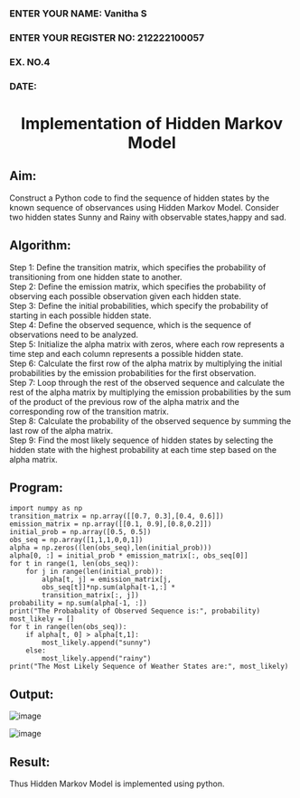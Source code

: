 <H3>ENTER YOUR NAME: Vanitha S</H3>
<H3>ENTER YOUR REGISTER NO: 212222100057</H3>
<H3>EX. NO.4</H3>
<H3>DATE:</H3>
<H1 ALIGN =CENTER> Implementation of Hidden Markov Model</H1>

## Aim: 
Construct a Python code to find the sequence of hidden states by the known sequence of observances using Hidden Markov Model. Consider two hidden states Sunny and Rainy with observable states,happy and sad.

## Algorithm:

Step 1:
Define the transition matrix, which specifies the probability of transitioning from  one hidden state to another.<br>
Step 2:
Define the emission matrix, which specifies the probability of observing each possible observation given each hidden state.<br>
Step 3:
Define the initial probabilities, which specify the probability of starting in each possible hidden state.<br>
Step 4:
Define the observed sequence, which is the sequence of observations need to  be analyzed.<br>
Step 5:
Initialize the alpha matrix with zeros, where each row represents a time step and each column represents a possible hidden state.<br>
Step 6:
Calculate the first row of the alpha matrix by multiplying the initial  probabilities by the emission probabilities for the first observation.<br>
Step 7:
Loop through the rest of the observed sequence and calculate the rest of the alpha matrix by multiplying the emission probabilities by the sum of the product of 
       the previous row of the alpha matrix and the corresponding row of the transition matrix.<br>
Step 8:
Calculate the probability of the observed sequence by summing the last row of the alpha matrix.<br>
Step 9:
Find the most likely sequence of hidden states by selecting the hidden state with the highest probability at each time step based on the alpha matrix.<br>

## Program:
```
import numpy as np
transition_matrix = np.array([[0.7, 0.3],[0.4, 0.6]])
emission_matrix = np.array([[0.1, 0.9],[0.8,0.2]])
initial_prob = np.array([0.5, 0.5])
obs_seq = np.array([1,1,1,0,0,1])
alpha = np.zeros((len(obs_seq),len(initial_prob)))
alpha[0, :] = initial_prob * emission_matrix[:, obs_seq[0]]
for t in range(1, len(obs_seq)):
    for j in range(len(initial_prob)):        
        alpha[t, j] = emission_matrix[j, 
        obs_seq[t]]*np.sum(alpha[t-1,:] * 
        transition_matrix[:, j])
probability = np.sum(alpha[-1, :])
print("The Probabality of Observed Sequence is:", probability)
most_likely = []
for t in range(len(obs_seq)):
    if alpha[t, 0] > alpha[t,1]:
        most_likely.append("sunny")
    else:
        most_likely.append("rainy")
print("The Most Likely Sequence of Weather States are:", most_likely)
```

## Output:

![image](https://github.com/user-attachments/assets/feed28c0-56fd-40e6-92f1-2e43697c4acb)

![image](https://github.com/user-attachments/assets/81b0c28f-6260-4ce3-828f-fa83bdf23722)


## Result:
Thus Hidden Markov Model is implemented using python.

